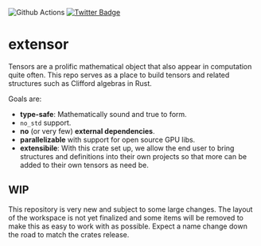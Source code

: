 ![Github Actions](https://github.com/primitivefinance/arbiter/workflows/test/badge.svg)
[![Twitter Badge](https://badgen.net/badge/icon/twitter?icon=twitter&label)](https://twitter.com/autoparallel)

# extensor
Tensors are a prolific mathematical object that also appear in computation quite often. 
This repo serves as a place to build tensors and related structures such as Clifford algebras in Rust.

Goals are:
- **type-safe**: Mathematically sound and true to form.
- `no_std` support.
- **no** (or very few) **external dependencies**.
- **parallelizable** with support for open source GPU libs.
- **extensibile**: With this crate set up, we allow the end user to bring structures and definitions into their own projects so that more can be added to their own tensors as need be.

## WIP
This repository is very new and subject to some large changes. 
The layout of the workspace is not yet finalized and some items will be removed to make this as easy to work with as possible.
Expect a name change down the road to match the crates release.